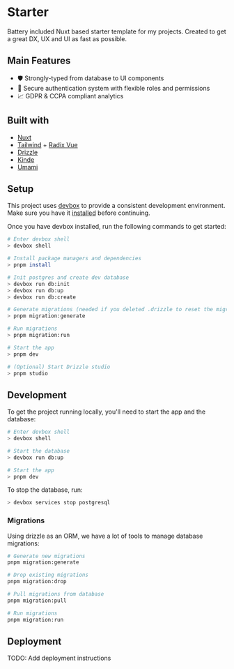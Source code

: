 # Starter

Battery included Nuxt based starter template for my projects. Created to get a great DX, UX and UI as fast as possible.

## Main Features

- 🛡️ Strongly-typed from database to UI components
- 🔐 Secure authentication system with flexible roles and permissions
- 📈 GDPR & CCPA compliant analytics

## Built with

- [Nuxt](https://nuxt.com/)
- [Tailwind](https://tailwindcss.com/) + [Radix Vue](https://www.radix-vue.com/)
- [Drizzle](https://orm.drizzle.team/)
- [Kinde](https://www.kinde.com/)
- [Umami](https://umami.is/)

## Setup

This project uses [devbox](https://www.jetpack.io/devbox/docs/) to provide a consistent development environment. Make sure you have it [installed](https://www.jetpack.io/devbox/docs/installing_devbox/) before continuing.

Once you have devbox installed, run the following commands to get started:

```bash
# Enter devbox shell
> devbox shell

# Install package managers and dependencies
> pnpm install

# Init postgres and create dev database
> devbox run db:init
> devbox run db:up
> devbox run db:create

# Generate migrations (needed if you deleted .drizzle to reset the migrations)
> pnpm migration:generate

# Run migrations
> pnpm migration:run

# Start the app
> pnpm dev

# (Optional) Start Drizzle studio
> pnpm studio
```

## Development

To get the project running locally, you'll need to start the app and the database:

```bash
# Enter devbox shell
> devbox shell

# Start the database
> devbox run db:up

# Start the app
> pnpm dev
```

To stop the database, run:

```bash
> devbox services stop postgresql
```

### Migrations

Using drizzle as an ORM, we have a lot of tools to manage database migrations:

```bash
# Generate new migrations
pnpm migration:generate

# Drop existing migrations
pnpm migration:drop

# Pull migrations from database
pnpm migration:pull

# Run migrations
pnpm migration:run
```

## Deployment

TODO: Add deployment instructions
